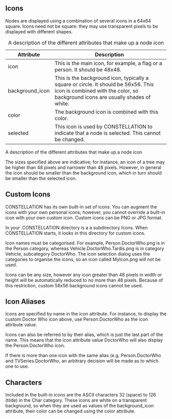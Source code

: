 ## Icons

Nodes are displayed using a combination of several icons in a 64x64
square. Icons need not be square: they may use transparent pixels to be
displayed with different shapes.

<table>
<caption>A description of the different attributes that make up a node icon</caption>
<thead>
<tr class="header">
<th scope="col">Attribute</th>
<th scope="col">Description</th>
</tr>
</thead>
<tbody>
<tr class="odd">
<td>icon</td>
<td>This is the main icon, for example, a flag or a person. It should be 48x48.</td>
</tr>
<tr class="even">
<td>background_icon</td>
<td>This is the background icon, typically a square or circle. It should be 56x56. This icon is combined with the color, so background icons are usually shades of white.</td>
</tr>
<tr class="odd">
<td>color</td>
<td>The background icon is combined with this color.</td>
</tr>
<tr class="even">
<td>selected</td>
<td>This icon is used by CONSTELLATION to indicate that a node is selected. This cannot be changed.</td>
</tr>
</tbody>
</table>

A description of the different attributes that make up a node icon

The sizes specified above are indicative; for instance, an icon of a
tree may be higher than 48 pixels and narrower than 48 pixels. However,
in general the icon should be smaller than the background icon, which in
turn should be smaller than the selected icon.

## Custom Icons

CONSTELLATION has its own built-in set of icons. You can augment the
icons with your own personal icons; however, you cannot override a
built-in icon with your own custom icon. Custom icons can be <span
class="mono">PNG</span> or <span class="mono">JPG</span> format.

In your <span class="mono">.CONSTELLATION</span> directory is a a
subdirectory <span class="mono">Icons</span>. When CONSTELLATION starts,
it looks in this directory for custom icons.

Icon names must be categorised. For example, <span
class="mono">Person.DoctorWho.png</span> is in the <span
class="mono">Person</span> category, whereas <span
class="mono">Vehicle.DoctorWho.Tardis.png</span> is in category <span
class="mono">Vehicle</span>, subcategory <span
class="mono">DoctorWho</span>. The icon selection dialog uses the
categories to organise the icons, so an icon called <span
class="mono">MyIcon.png</span> will not be used.

Icons can be any size, however any icon greater than 48 pixels in width
or height will be automatically reduced to no more than 48 pixels.
Because of this restriction, custom 56x56 background icons cannot be
used.

## Icon Aliases

Icons are specified by name in the <span class="mono">icon</span>
attribute. For instance, to display the custom Doctor Who icon above,
use <span class="mono">Person.DoctorWho</span> as the <span
class="mono">icon</span> attribute value.

Icons can also be referred to by their alias, which is just the last
part of the name. This means that the <span class="mono">icon</span>
attribute value <span class="mono">DoctorWho</span> will also display
the <span class="mono">Person.DoctorWho</span> icon.

If there is more than one icon with the same alias (e.g. <span
class="mono">Person.DoctorWho</span> and <span
class="mono">TVSeries.DoctorWho</span>, an arbitrary decision will be
made as to which one to use.

## Characters

Included in the built-in icons are the ASCII characters 32 (space) to
126 (tilde) in the <span class="mono">Char</span> category. These icons
are white on a transparent background, so when they are used as values
of the <span class="mono">background\_icon</span> attribute, their color
can be changed using the <span class="mono">color</span> attribute.
